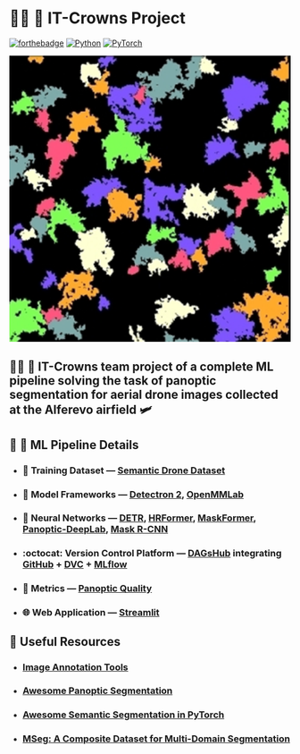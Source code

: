# :man_technologist: :crown: **IT-Crowns Project**

[![forthebadge](https://forthebadge.com/images/badges/fuck-it-ship-it.svg)](https://forthebadge.com)
[![Python](https://img.shields.io/badge/python-v3.6+-blue.svg?logo=python&style=for-the-badge)](https://pytorch.org)
[![PyTorch](https://img.shields.io/badge/PyTorch-v1.9.0-red.svg?logo=PyTorch&style=for-the-badge)](https://pytorch.org)

<p align="center">
    <img src="trees.png" width="512" height="512">
</p>

## :man_technologist: :crown: IT-Crowns team project of a complete ML pipeline solving the task of panoptic segmentation for aerial drone images collected at the Alferevo airfield :small_airplane:

## :robot: :shower: ML Pipeline Details

- ### :boxing_glove: Training Dataset — [Semantic Drone Dataset](https://www.tugraz.at/index.php?id=22387)

- ### :toolbox: Model Frameworks — [Detectron 2](https://github.com/facebookresearch/detectron2), [OpenMMLab](https://github.com/open-mmlab/mmsegmentation)

- ### :brain: Neural Networks — [DETR](https://github.com/facebookresearch/detr), [HRFormer](https://github.com/HRNet/HRFormer), [MaskFormer](https://github.com/facebookresearch/MaskFormer), [Panoptic-DeepLab](https://github.com/bowenc0221/panoptic-deeplab), [Mask R-CNN](https://github.com/matterport/Mask_RCNN)

- ### :octocat: Version Control Platform — [DAGsHub](https://dagshub.com/) integrating [GitHub](https://github.com/) + [DVC](https://dvc.org/) + [MLflow](https://mlflow.org/)

- ### :straight_ruler: Metrics — [Panoptic Quality](https://arxiv.org/pdf/1801.00868.pdf)

- ### :globe_with_meridians: Web Application — [Streamlit](https://streamlit.io/)

## :link: Useful Resources

- ### [Image Annotation Tools](https://github.com/mrgloom/awesome-semantic-segmentation#annotation-tools)

- ### [Awesome Panoptic Segmentation](https://github.com/Angzz/awesome-panoptic-segmentation)

- ### [Awesome Semantic Segmentation in PyTorch](https://github.com/Tramac/awesome-semantic-segmentation-pytorch)

- ### [MSeg: A Composite Dataset for Multi-Domain Segmentation](https://github.com/mseg-dataset/mseg-semantic)
